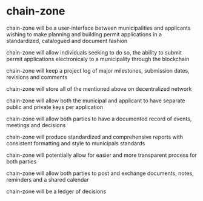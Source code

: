 # chain-zone

chain-zone will be a user-interface between municipalities and applicants wishing to make planning and building permit applications in a standardized, catalogued and document fashion

chain-zone will allow individuals seeking to do so, the ability to submit permit applications electronicaly to a municipality through the blockchain

chain-zone will keep a project log of major milestones, submission dates, revisions and comments

chain-zone will store all of the mentioned above on decentralized network

chain-zone will allow both the municipal and applicant to have separate public and private keys per application

chain-zone will allow both parties to have a documented record of events, meetings and decisions

chain-zone will produce standardized and comprehensive reports with consistent formatting and style to municipals standards

chain-zone will potentially allow for easier and more transparent process for both parties 

chain-zone will allow both parties to post and exchange documents, notes, reminders and a shared calendar

chain-zone will be a ledger of decisions 
